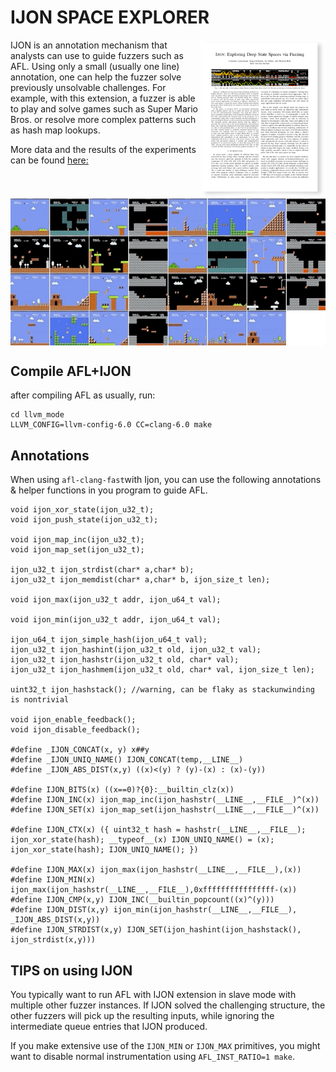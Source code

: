 IJON SPACE EXPLORER
======

<p>
<a href="https://www.syssec.ruhr-uni-bochum.de/media/emma/veroeffentlichungen/2020/02/27/IJON-Oakland20.pdf"> <img title="" src="img/paper.png" alt="loading-ag-167" align="right" width="200"></a>

IJON is an annotation mechanism that analysts can use to guide fuzzers such as AFL. Using only a small (usually one line) annotation, one can help the fuzzer solve previously unsolvable challenges. For example, with this extension, a fuzzer is able to play and solve games such as Super Mario Bros. or resolve more complex patterns such as hash map lookups.

</p>







More data and the results of the experiments can be found 
<a href="https://github.com/RUB-SysSec/ijon-data/tree/master/ijon-data">here:<br>

<img title="" src="/img/demo.gif" alt="" width="550" align="center">
</a>

## Compile AFL+IJON

after compiling AFL as usually, run:

```
cd llvm_mode
LLVM_CONFIG=llvm-config-6.0 CC=clang-6.0 make
```

## Annotations

When using  `afl-clang-fast`with Ijon, you can use the following annotations & helper functions in you program to guide AFL.

```
void ijon_xor_state(ijon_u32_t);
void ijon_push_state(ijon_u32_t);

void ijon_map_inc(ijon_u32_t);
void ijon_map_set(ijon_u32_t);

ijon_u32_t ijon_strdist(char* a,char* b);
ijon_u32_t ijon_memdist(char* a,char* b, ijon_size_t len);

void ijon_max(ijon_u32_t addr, ijon_u64_t val);

void ijon_min(ijon_u32_t addr, ijon_u64_t val);

ijon_u64_t ijon_simple_hash(ijon_u64_t val);
ijon_u32_t ijon_hashint(ijon_u32_t old, ijon_u32_t val);
ijon_u32_t ijon_hashstr(ijon_u32_t old, char* val);
ijon_u32_t ijon_hashmem(ijon_u32_t old, char* val, ijon_size_t len);

uint32_t ijon_hashstack(); //warning, can be flaky as stackunwinding is nontrivial

void ijon_enable_feedback();
void ijon_disable_feedback();

#define _IJON_CONCAT(x, y) x##y
#define _IJON_UNIQ_NAME() IJON_CONCAT(temp,__LINE__)
#define _IJON_ABS_DIST(x,y) ((x)<(y) ? (y)-(x) : (x)-(y))

#define IJON_BITS(x) ((x==0)?{0}:__builtin_clz(x))
#define IJON_INC(x) ijon_map_inc(ijon_hashstr(__LINE__,__FILE__)^(x))
#define IJON_SET(x) ijon_map_set(ijon_hashstr(__LINE__,__FILE__)^(x))

#define IJON_CTX(x) ({ uint32_t hash = hashstr(__LINE__,__FILE__); ijon_xor_state(hash); __typeof__(x) IJON_UNIQ_NAME() = (x); ijon_xor_state(hash); IJON_UNIQ_NAME(); })

#define IJON_MAX(x) ijon_max(ijon_hashstr(__LINE__,__FILE__),(x))
#define IJON_MIN(x) ijon_max(ijon_hashstr(__LINE__,__FILE__),0xffffffffffffffff-(x))
#define IJON_CMP(x,y) IJON_INC(__builtin_popcount((x)^(y)))
#define IJON_DIST(x,y) ijon_min(ijon_hashstr(__LINE__,__FILE__), _IJON_ABS_DIST(x,y))
#define IJON_STRDIST(x,y) IJON_SET(ijon_hashint(ijon_hashstack(), ijon_strdist(x,y)))
```

## TIPS on using IJON

You typically want to run AFL with IJON extension in slave mode with multiple other fuzzer instances. If IJON solved the challenging structure, the other fuzzers will pick up the resulting inputs, while ignoring the intermediate queue entries that IJON produced.   

If you make extensive use of the `IJON_MIN` or `IJON_MAX` primitives, you might want to disable normal instrumentation using  `AFL_INST_RATIO=1 make`. 

